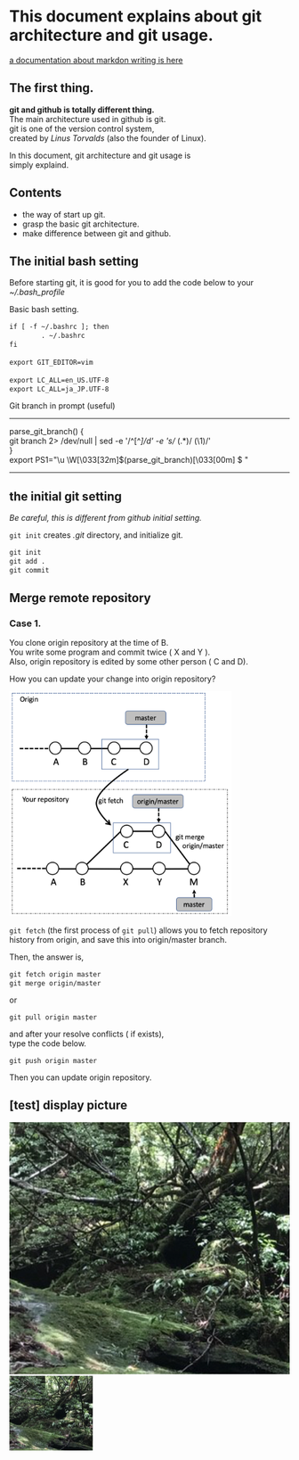 # This document explains about git architecture and git usage. 

[a documentation about markdon writing is here](./markdown.md)


## The first thing. 
**git and github is totally different thing.**   
The main architecture used in github is git.   
git is one of the version control system,  
created by *Linus Torvalds* (also the founder of Linux).  

In this document, git architecture and git usage is   
simply explaind. 

## Contents 

- the way of start up git. 
- grasp the basic git architecture. 
- make difference between git and github.


## The initial bash setting

Before starting git, it is good for you 
to add the code below to your *~/.bash_profile*  

Basic bash setting. 
```
if [ -f ~/.bashrc ]; then   
        . ~/.bashrc   
fi    

export GIT_EDITOR=vim  

export LC_ALL=en_US.UTF-8  
export LC_ALL=ja_JP.UTF-8  
```

Git branch in prompt (useful)   

* * *
parse_git_branch() {   
  git branch 2> /dev/null | sed -e '/^[^*]/d' -e 's/* \(.*\)/ (\1)/'   
}  
export PS1="\u \W\[\033[32m\]\$(parse_git_branch)\[\033[00m\] $ "  

* * * 


## the initial git setting
*Be careful, this is different from github initial setting.*   

`git init` creates *.git* directory, and initialize git. 


```
git init
git add .
git commit 
```




## Merge remote repository 

### Case 1. 
You clone origin repository at the time of B.    
You write some program and commit twice ( X and Y ).  
Also, origin repository is edited by some other person ( C and D).    

How you can update your change into origin repository?   

<img src="pic/remote_merge1.png" width="400px">   


`git fetch` (the first process of `git pull`) allows you 
to fetch repository history from origin, 
and save this into origin/master branch. 

Then, the answer is, 
```
git fetch origin master
git merge origin/master
```
or 
```
git pull origin master 
```
and after your resolve conflicts ( if exists),   
type the code below.   
```
git push origin master
```
Then you can update origin repository. 








## [test] display picture 
![sample](pic/test_pic.png)    
<img src="pic/test_pic.png" width="150px"> 



